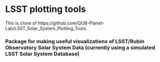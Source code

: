 # LSST plotting tools

<p>This is clone of <href>https://github.com/QUB-Planet-Lab/LSST_Solar_System_Plotting_Tools.</href></p>

### Package for making useful visualizations of LSST/Rubin Observatory Solar System Data (currently using a simulated LSST Solar System Database)



